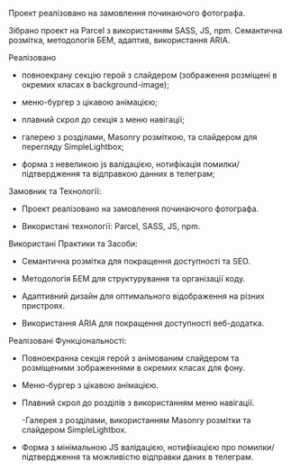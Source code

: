 Проект реалізовано на замовлення починаючого фотографа.

Зібрано проект на Parcel з використанням SASS, JS, npm. Семантична розмітка,
методологія БЕМ, адаптив, використання ARIA.

Реалізовано

- повноекрану секцію герой з слайдером (зображення розміщені в окремих класах в
  background-image);

- меню-бургер з цікавою анімацією;

- плавний скрол до секція з меню навігації;

- галерею з розділами, Masonry розміткою, та слайдером для перегляду
  SimpleLightbox;

- форма з невеликою js валідацією, нотифікація помилки/підтвердження та
  відправкою данних в телеграм;

Замовник та Технології:

- Проект реалізовано на замовлення починаючого фотографа.

- Використані технології: Parcel, SASS, JS, npm.

Використані Практики та Засоби:

- Семантична розмітка для покращення доступності та SEO.

- Методологія БЕМ для структурування та організації коду.

- Адаптивний дизайн для оптимального відображення на різних пристроях.

- Використання ARIA для покращення доступності веб-додатка.

Реалізовані Функціональності:

- Повноекранна секція герой з анімованим слайдером та розміщеними зображеннями в
  окремих класах для фону.

- Меню-бургер з цікавою анімацією.

- Плавний скрол до розділів з використанням меню навігації.

  -Галерея з розділами, використанням Masonry розмітки та слайдером
  SimpleLightbox.

- Форма з мінімальною JS валідацією, нотифікацією про помилки/підтвердження та
  можливістю відправки даних в телеграм.
